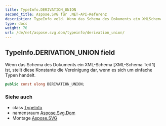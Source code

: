 ```yaml
---
title: TypeInfo.DERIVATION_UNION
second_title: Aspose.SVG für .NET-API-Referenz
description: TypeInfo veld. Wenn das Schema des Dokuments ein XMLSchema XMLSchema Teil 1 ist stellt diese Konstante die Vereinigung dar wenn es sich um einfache Typen handelt.
type: docs
weight: 70
url: /de/net/aspose.svg.dom/typeinfo/derivation_union/
---
```

## TypeInfo.DERIVATION_UNION field

Wenn das Schema des Dokuments ein XML-Schema [XML-Schema Teil 1] ist, stellt diese Konstante die Vereinigung dar, wenn es sich um einfache Typen handelt.

```csharp
public const ulong DERIVATION_UNION;
```

### Siehe auch

* class [TypeInfo](../)
* namensraum [Aspose.Svg.Dom](../../typeinfo/)
* Montage [Aspose.SVG](../../../)


